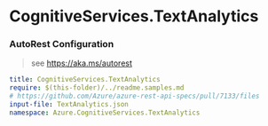 # CognitiveServices.TextAnalytics
### AutoRest Configuration
> see https://aka.ms/autorest

``` yaml
title: CognitiveServices.TextAnalytics
require: $(this-folder)/../readme.samples.md
# https://github.com/Azure/azure-rest-api-specs/pull/7133/files
input-file: TextAnalytics.json
namespace: Azure.CognitiveServices.TextAnalytics
```
